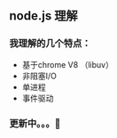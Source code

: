 ﻿<!--
 * @Author: your name
 * @Date: 2021-03-16 09:09:37
 * @LastEditTime: 2021-06-02 11:57:00
 * @LastEditors: Please set LastEditors
 * @Description: In User Settings Edit
 * @FilePath: \jsSkill\node\n1.md
-->
## node.js 理解
### 我理解的几个特点：
- 基于chrome V8 （libuv）
- 非阻塞I/O
- 单进程
- 事件驱动
### 更新中。。。🚩